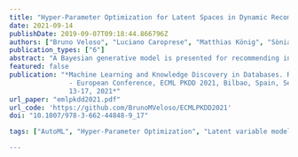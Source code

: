 ```yaml
---
title: "Hyper-Parameter Optimization for Latent Spaces in Dynamic Recommender Systems"
date: 2021-09-14
publishDate: 2019-09-07T09:18:44.866796Z
authors: ["Bruno Veloso", "Luciano Caroprese", "Matthias König", "Sònia Teixeira", "Giuseppe Manco", "Holger H. Hoos", "João Gama"]
publication_types: ["6"]
abstract: "A Bayesian generative model is presented for recommending interesting items and trustworthy users to the targeted users in social rating networks with asymmetric and directed trust relationships. The proposed model is the first unified approach to the combination of the two recommendation tasks. Within the devised model, each user is associated with two latent-factor vectors, i.e., her susceptibility and expertise. Items are also associated with corresponding latent-factor vector representations. The probabilistic factorization of the rating data and trust relationships is exploited to infer user susceptibility and expertise. Statistical social-network modeling is instead used to constrain the trust relationships from a user to another to be governed by their respective susceptibility and expertise. The inherently ambiguous meaning of unobserved trust relationships between users is suitably disambiguated. An intensive comparative experimentation on real-world social rating networks with trust relationships demonstrates the superior predictive performance of the presented model in terms of RMSE and AUC."
featured: false
publication: "*Machine Learning and Knowledge Discovery in Databases. Research Track
               - European Conference, ECML PKDD 2021, Bilbao, Spain, September
               13-17, 2021*"
url_paper: "emlpkdd2021.pdf"
url_code: 'https://github.com/BrunoMVeloso/ECMLPKDD2021'
doi: "10.1007/978-3-662-44848-9_17"

tags: ["AutoML", "Hyper-Parameter Optimization", "Latent variable modeling", Recommender Systems", "Embedding", "Matrix Factorization"]

---
```



